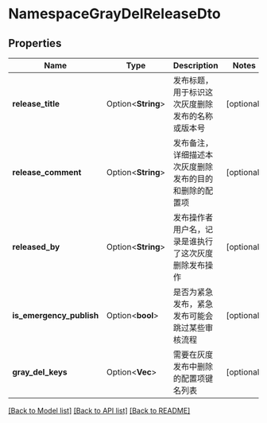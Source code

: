 # NamespaceGrayDelReleaseDto

## Properties

Name | Type | Description | Notes
------------ | ------------- | ------------- | -------------
**release_title** | Option<**String**> | 发布标题，用于标识这次灰度删除发布的名称或版本号 | [optional]
**release_comment** | Option<**String**> | 发布备注，详细描述本次灰度删除发布的目的和删除的配置项 | [optional]
**released_by** | Option<**String**> | 发布操作者用户名，记录是谁执行了这次灰度删除发布操作 | [optional]
**is_emergency_publish** | Option<**bool**> | 是否为紧急发布，紧急发布可能会跳过某些审核流程 | [optional]
**gray_del_keys** | Option<**Vec<String>**> | 需要在灰度发布中删除的配置项键名列表 | [optional]

[[Back to Model list]](../README.md#documentation-for-models) [[Back to API list]](../README.md#documentation-for-api-endpoints) [[Back to README]](../README.md)

